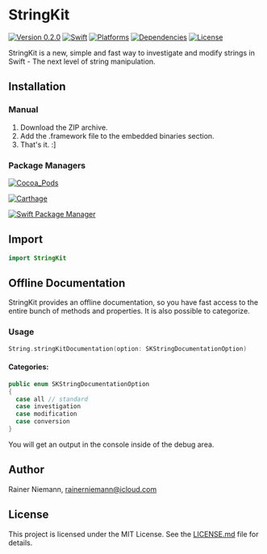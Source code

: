# StringKit
[![Version 0.2.0](https://img.shields.io/badge/Version_0.2.0-unstable-orange.svg?style=flat)](#StringKit)
[![Swift](https://img.shields.io/badge/Swift-3.1-brightgreen.svg?style=flat)](https://swift.org)
[![Platforms](https://img.shields.io/badge/Platforms-iOS-brightgreen.svg?style=flat)](https://swift.org)
[![Dependencies](https://img.shields.io/badge/Dependencies-0-brightgreen.svg?style=flat)](#StringKit)
[![License](https://img.shields.io/badge/License-MIT-brightgreen.svg?style=flat)](/LICENSE.md)

StringKit is a new, simple and fast way to investigate and modify strings in Swift - The next level of string manipulation.

## Installation
### Manual
1. Download the ZIP archive.
2. Add the .framework file to the embedded binaries section.
3. That's it. :]

### Package Managers
[![Cocoa_Pods](https://img.shields.io/badge/Cocoa_Pods-currently_not_supported-red.svg?style=flat)](#installation)

[![Carthage](https://img.shields.io/badge/Carthage-currently_not_supported-red.svg?style=flat)](#installation)

[![Swift Package Manager](https://img.shields.io/badge/Swift_Package_Manager-currently_not_supported-red.svg?style=flat)](#installation)

## Import
```swift
import StringKit
```

## Offline Documentation
StringKit provides an offline documentation, so you have fast access to the entire bunch of methods and properties. It is also possible to categorize.

### Usage
```swift
String.stringKitDocumentation(option: SKStringDocumentationOption)
```

#### Categories:
```swift
public enum SKStringDocumentationOption
{
  case all // standard
  case investigation
  case modification
  case conversion
}
```

You will get an output in the console inside of the debug area.

## Author
Rainer Niemann, rainerniemann@icloud.com

## License
This project is licensed under the MIT License. See the [LICENSE.md](/LICENSE.md) file for details.

